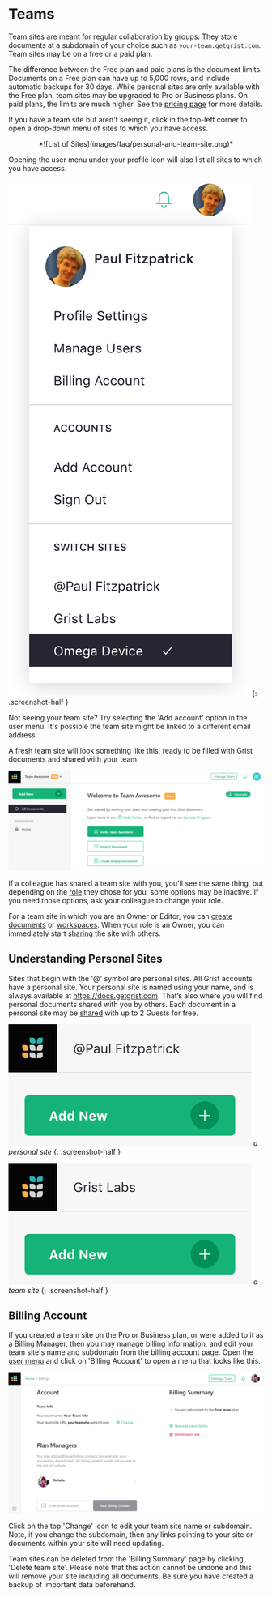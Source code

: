 Teams
=========

Team sites are meant for regular collaboration by groups. They store documents at a subdomain of your choice such as `your-team.getgrist.com`. Team sites may be on a free or a paid plan.

The difference between the Free plan and paid plans is the document limits. Documents on a Free plan can have up to 5,000 rows, and include automatic backups for 30 days. While personal sites are only available with the Free plan, team sites may be upgraded to Pro or Business plans. On paid plans, the limits are much higher. See the [pricing page](https://www.getgrist.com/pricing) for more details.

If you have a team site but aren't seeing it, click in the top-left corner to open a drop-down menu of sites to which you have access.

<center>
*![List of Sites](images/faq/personal-and-team-site.png)*
</center>

Opening the user menu under your profile icon will also list all sites to which you have access.

*![User Menu List of Sites](images/team-sharing/team-sharing-pick-site.png)*
{: .screenshot-half }

Not seeing your team site?  Try selecting the 'Add account' option in the user menu. It's possible the team site might be linked to a different email address.

A fresh team site will look something like this, ready to be filled with
Grist documents and shared with your team.

![team-sharing-team-site](images/team-sharing/team-sharing-team-site.png)

If a colleague has shared a team site with you, you'll see the same thing,
but depending on the [role](team-sharing.md#roles) they chose for you, some options may be inactive.  If you need those options,
ask your colleague to change your role.

For a team site in which you are an Owner or Editor,
you can [create documents](creating-doc.md) or [workspaces](workspaces.md). When your role is an
Owner, you can immediately start [sharing](team-sharing.md) the site with others.

## Understanding Personal Sites

Sites that begin with the '@' symbol are personal sites. All Grist accounts have a personal site.
Your personal site is named using your name, and is always available at <https://docs.getgrist.com>.
That’s also where you will find personal documents shared with you by others. Each document in a personal site may be [shared](sharing.md) with up to 2 Guests for free.

*![team-sharing-personal-name](images/team-sharing/team-sharing-personal-name.png)*
<em class="caption">a personal site</em>
{: .screenshot-half }

*![team-sharing-team-name](images/team-sharing/team-sharing-team-name.png)*
<em class="caption">a team site</em>
{: .screenshot-half }

## Billing Account

If you created a team site on the Pro or Business plan, or were added to it as a Billing Manager, then you may manage billing information, and edit your team site's name and subdomain from the billing account page. Open the [user menu](glossary.md#user-menu) and click on 'Billing Account' to open a menu that looks like this.

<span class="screenshot-large">*![billing account](images/team-sharing/billing-account.png)*</span>

Click on the top 'Change' icon to edit your team site name or subdomain. Note, if you change the
subdomain, then any links pointing to your site or documents within your site will need updating.

Team sites can be deleted from the 'Billing Summary' page by clicking 'Delete team site'. Please note that this action cannot be undone and this will remove your site including all documents. Be sure you have created a backup of important data beforehand.
